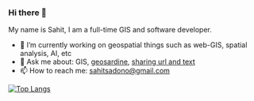 ### Hi there 👋

My name is Sahit, I am a full-time GIS and software developer.

- 🔭 I’m currently working on geospatial things such as web-GIS, spatial analysis, AI, etc
- 💬 Ask me about: GIS, [geosardine](https://github.com/sahitono/sahitono), [sharing url and text](https://as.sahitono.space)
- 📫 How to reach me: sahitsadono@gmail.com

[![Top Langs](https://github-readme-stats.vercel.app/api/top-langs/?username=sahitono&layout=compact&show_icons=true&count_private=true&hide=Mako)](https://github.com/sahitono/github-readme-stats)
